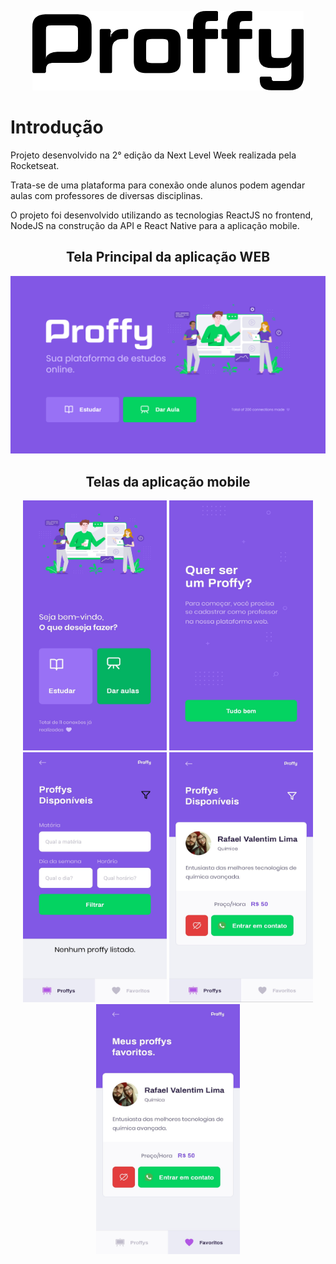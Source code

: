 <p align="center">
  <img alt="logo" src="./imagens/logo.png" />
<p>

# Introdução
<p>
Projeto desenvolvido na 2° edição da Next Level Week realizada pela Rocketseat.

Trata-se de uma plataforma para conexão onde alunos podem agendar aulas com professores de diversas disciplinas.

O projeto foi desenvolvido utilizando as tecnologias ReactJS no frontend, NodeJS na construção da API e React Native para a aplicação mobile.
</p>

<h2 align="center">Tela Principal da aplicação WEB</h2>
<p align="center">
  <img alt="Página principal web" width="1200px" src="./imagens/Main.png" />
<p>


<h2 align="center">Telas da aplicação mobile</h2>
<p align="center">
    <img alt="Tela principal mobile" width="230px" height="400px" src="./.github/Principal.jpg" />
    <img alt="design do projeto" width="230px" height="400px" src="./.github/QueroSerProffy.jpg" />
    <img alt="design do projeto" width="230px" height="400px" src="./.github/Filtros.jpg" />
    <img alt="design do projeto" width="230px" height="400px" src="./.github/Listagem.jpg" />
    <img alt="design do projeto" width="230px" height="400px" src="./.github/Favoritos.jpg" />
<p>

